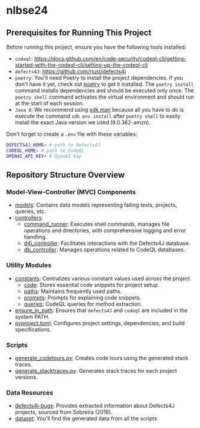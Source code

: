 # nlbse24

## Prerequisites for Running This Project

Before running this project, ensure you have the following tools installed:
- `codeql`: https://docs.github.com/en/code-security/codeql-cli/getting-started-with-the-codeql-cli/setting-up-the-codeql-cli
- `defects4J`: https://github.com/rjust/defects4j
- `poetry`: You'll need Poetry to install the project dependencies. If you don't have it yet, check out [poetry](https://python-poetry.org/) to get it installed. The `poetry install` command installs dependencies and should be executed only once. The `poetry shell` command activates the virtual environment and should run at the start of each session.
- `Java 8`: We recommend using [sdk man](https://sdkman.io/install) because all you have to do is execute the command `sdk env install` after `poetry shell` to easily install the exact Java version we used (8.0.362-amzn).

Don't forget to create a `.env` file with these  variables:
```bash
DEFECTS4J_HOME= # path to Defects4J
CODEQL_HOME= # path to CodeQL
OPENAI_API_KEY= # OpenAI key
```

## Repository Structure Overview

### Model-View-Controller (MVC) Components

- [models](./models): Contains data models representing failing tests, projects, queries, etc.
- [controllers](./controllers):
    - [command_runner](./controllers/command_runner.py): Executes shell commands, manages file operations and directories, with comprehensive logging and error handling.
    - [d4j_controller](./controllers/d4j_controller.py): Facilitates interactions with the Defects4J database.
    - [db_controller](./controllers/db_controller.py): Manages operations related to CodeQL databases.

### Utility Modules

- [constants](./constants): Centralizes various constant values used across the project.
  - [code](./constants/code.py): Stores essential code snippets for project setup.
  - [paths](./constants/paths.py): Maintains frequently used paths.
  - [prompts](./constants/prompts.py): Prompts for explaining code snippets.
  - [queries](./constants/queries.py): CodeQL queries for method extraction.
- [ensure_in_path](./decorators/ensure_in_path.py): Ensures that `defects4J` and `codeql` are included in the system PATH.
- [pyproject.toml](./pyproject.toml): Configures project settings, dependencies, and build specifications.

### Scripts

- [generate_codetours.py](./generate_codetours.py): Creates code tours using the generated stack traces.
- [generate_stacktraces.py](./generate_stacktraces.py): Generates stack traces for each project versions.

### Data Resources

- [defects4j-bugs](./data/defects4j-bugs.json): Provides extracted information about Defects4J projects, sourced from Sobreira (2018).
- [dataset](https://github.com/balfroim/nlbse24-dataset): You'll find the generated data from all the scripts


